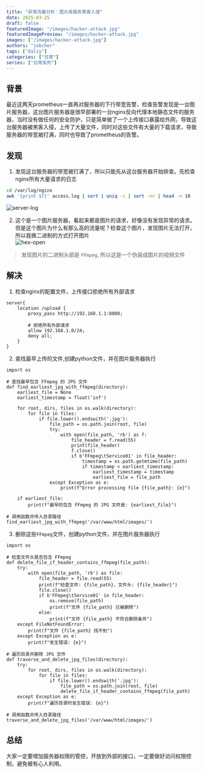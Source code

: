 ```yaml
---
title: "异常流量分析：图片库服务黑客入侵"
date: 2025-03-25
draft: false
featuredImage: "/images/hacker-attack.jpg"
featuredImagePreview: "/images/hacker-attack.jpg"
images: ["/images/hacker-attack.jpg"]
authors: "jobcher"
tags: ["daliy"]
categories: ["日常"]
series: ["日常系列"]
---
```

## 背景
最近这两天prometheus一直再对服务器的下行带宽告警，检查告警发现是一台图片服务器，这台图片服务器是很早部署的一台nginx反向代理本地静态文件的服务器，当时没有做任何的安全防护，只是简单做了一个上传接口暴露给外网，导致这台服务器被黑客入侵，上传了大量文件，同时对这些文件有大量的下载请求，导致服务器的带宽被打满，同时也导致了prometheus的告警。

## 发现
1. 发现这台服务器的带宽被打满了，所以只能先从这台服务器开始排查。先检查nginx所有大量请求的日志  
```sh
cd /var/log/nginx
awk '{print $7}' access.log | sort | uniq -c | sort -nr | head -n 10
```
![server-log](/images/hacker-attack01.png)  

2. 这个是一个图片服务器，看起来都是图片的请求，好像没有发现异常的请求。但是这个图片为什么有那么高的流量呢？检查这个图片，发现图片无法打开，所以我换二进制的方式打开图片  
![hex-open](/images/hacker-attack02.png)  
> 发现图片的二进制头部是 `FFmpeg`, 所以这是一个伪装成图片的视频文件  
  
## 解决
1. 检查nginx的配置文件，上传接口拒绝所有外部请求
```
server{
    location /upload {
        proxy_pass http://192.168.1.1:8080;

        # 拒绝所有外部请求
        allow 192.168.1.0/24;
        deny all;
    }
}
```
  
2. 查找最早上传的文件,创建python文件，并在图片服务器执行
```
import os

# 查找最早包含 FFmpeg 的 JPG 文件
def find_earliest_jpg_with_ffmpeg(directory):
    earliest_file = None
    earliest_timestamp = float('inf')

    for root, dirs, files in os.walk(directory):
        for file in files:
            if file.lower().endswith('.jpg'):
                file_path = os.path.join(root, file)
                try:
                    with open(file_path, 'rb') as f:
                        file_header = f.read(55)
                        print(file_header)
                        f.close()
                        if b'FFmpeg\tService01' in file_header:
                            timestamp = os.path.getmtime(file_path)
                            if timestamp < earliest_timestamp:
                                earliest_timestamp = timestamp
                                earliest_file = file_path
                except Exception as e:
                    print(f"Error processing file {file_path}: {e}")

    if earliest_file:
        print(f"最早的包含 FFmpeg 的 JPG 文件是: {earliest_file}")

# 调用函数并传入目录路径
find_earliest_jpg_with_ffmpeg('/var/www/html/images/')
```
3. 删除这些`FFmpeg`文件，创建python文件，并在图片服务器执行
```
import os

# 检查文件头是否包含 FFmpeg
def delete_file_if_header_contains_ffmpeg(file_path):
    try:
        with open(file_path, 'rb') as file:
            file_header = file.read(55)
            print(f"检查文件: {file_path}，文件头: {file_header}")
            file.close()
            if b'FFmpeg\tService01' in file_header:
                os.remove(file_path)
                print(f"文件 {file_path} 已被删除")
            else:
                print(f"文件 {file_path} 不符合删除条件")
    except FileNotFoundError:
        print(f"文件 {file_path} 找不到")
    except Exception as e:
        print(f"发生错误: {e}")

# 遍历目录并删除 JPG 文件
def traverse_and_delete_jpg_files(directory):
    try:
        for root, dirs, files in os.walk(directory):
            for file in files:
                if file.lower().endswith('.jpg'):
                    file_path = os.path.join(root, file)
                    delete_file_if_header_contains_ffmpeg(file_path)
    except Exception as e:
        print(f"遍历目录时发生错误: {e}")

# 调用函数并传入目录路径
traverse_and_delete_jpg_files('/var/www/html/images/')
```

## 总结
大家一定要增加服务器权限的管控，开放到外部的接口，一定要做好访问权限控制，避免被有心人利用。
